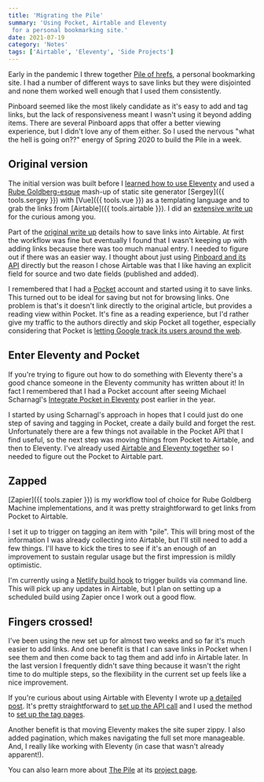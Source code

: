 ```yaml
---
title: 'Migrating the Pile'
summary: 'Using Pocket, Airtable and Eleventy
 for a personal bookmarking site.'
date: 2021-07-19
category: 'Notes'
tags: ['Airtable', 'Eleventy', 'Side Projects']
---
```


Early in the pandemic I threw together [Pile of hrefs](https://pile-of-hrefs.com), a personal bookmarking site. I had a number of different ways to save links but they were disjointed and none them worked well enough that I used them consistently.

Pinboard seemed like the most likely candidate as it's easy to add and tag links, but the lack of responsiveness meant I wasn't using it beyond adding items. There are several Pinboard apps that offer a better viewing experience, but I didn't love any of them either. So I used the nervous "what the hell is going on??" energy of Spring 2020 to build the Pile in a week.

## Original version
The initial version was built before I [learned how to use Eleventy](https://piccalil.li/course/learn-eleventy-from-scratch/) and used a [Rube Goldberg-esque](https://en.wikipedia.org/wiki/Rube_Goldberg_machine) mash-up of static site generator [Sergey]({{ tools.sergey }}) with [Vue]({{ tools.vue }}) as a templating language and to grab the links from [Airtable]({{ tools.airtable }}). I did an [extensive write up](https://www.notion.so/superterrific/Pile-of-hrefs-Project-80f1667163bd41a2ac69fb3c1b4326e7) for the curious among you.

Part of the [original write up](https://www.notion.so/superterrific/Pile-of-hrefs-Project-80f1667163bd41a2ac69fb3c1b4326e7) details how to save links into Airtable. At first the workflow was fine but eventually I found that I wasn't keeping up with adding links because there was too much manual entry. I needed to figure out if there was an easier way. I thought about just using [Pinboard and its API](https://www.pinboard.in/api/v2/overview) directly but the reason I chose Airtable was that I like having an explicit field for source and two date fields (published and added).

I remembered that I had a [Pocket](https://getpocket.com) account and started using it to save links. This turned out to be ideal for saving but not for browsing links. One problem is that's it doesn't link directly to the original article, but provides a reading view within Pocket. It's fine as a reading experience, but I'd rather give my traffic to the authors directly and skip Pocket all together, especially considering that Pocket is [letting Google track its users around the web](https://themarkup.org/blacklight?url=getpocket.com).

## Enter Eleventy and Pocket
If you're trying to figure out how to do something with Eleventy there's a good chance  someone in the Eleventy community has written about it! In fact I remembered that I had a Pocket account after seeing Michael Scharnagl's [Integrate Pocket in Eleventy](https://justmarkup.com/articles/2021-01-19-integrate-pocket-in-eleventy/) post earlier in the year.

I started by using Scharnagl's approach in hopes that I could just do one step of saving and tagging in Pocket, create a daily build and forget the rest. Unfortunately there are a few things not available in the Pocket API that I find useful, so the next step was moving things from Pocket to Airtable, and then to Eleventy. I've already used [Airtable and Eleventy together](https://danabyerly.com/articles/using-airtable-with-eleventy/) so I needed to figure out the Pocket to Airtable part.

## Zapped
[Zapier]({{ tools.zapier }}) is my workflow tool of choice for Rube Goldberg Machine implementations, and it was pretty straightforward to get links from Pocket to Airtable.

I set it up to trigger on tagging an item with "pile". This will bring most of the information I was already collecting into Airtable, but I'll still need to add a few things. I'll have to kick the tires to see if it's an enough of an improvement to sustain regular usage but the first impression is mildly optimistic.

I'm currently using a [Netlify build hook](https://docs.netlify.com/configure-builds/build-hooks/) to trigger builds via command line. This will pick up any updates in Airtable, but I plan on setting up a scheduled build using Zapier once I work out a good flow.

## Fingers crossed!
I've been using the new set up for almost two weeks and so far it's much easier to add links. And one benefit is that I can save links in Pocket when I see them and then come back to tag them and add info in Airtable later. In the last version I frequently didn't save thing because it wasn't the right time to do multiple steps, so the flexibility in the current set up feels like a nice improvement.

If you're curious about using Airtable with Eleventy I wrote up [a detailed post](https://danabyerly.com/articles/using-airtable-with-eleventy/). It's pretty straightforward to [set up the API call](https://danabyerly.com/articles/using-airtable-with-eleventy/#api-call-and-listing-records) and I used the method to [set up the tag pages](https://danabyerly.com/articles/using-airtable-with-eleventy/#listing-by-tag).

Another benefit is that moving Eleventy makes the site super zippy. I also added pagination, which makes navigating the full set more manageable. And, I really like working with Eleventy (in case that wasn't already apparent!).

You can also learn more about [The Pile](https://pile-of-hrefs.com) at its [project page](/projects/pile-of-hrefs/).
